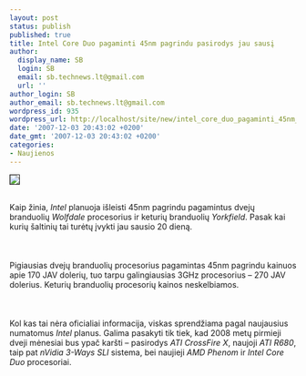 ```yaml
---
layout: post
status: publish
published: true
title: Intel Core Duo pagaminti 45nm pagrindu pasirodys jau sausį
author:
  display_name: SB
  login: SB
  email: sb.technews.lt@gmail.com
  url: ''
author_login: SB
author_email: sb.technews.lt@gmail.com
wordpress_id: 935
wordpress_url: http://localhost/site/new/intel_core_duo_pagaminti_45nm_pagrindu_pasirodys_jau_sausi/
date: '2007-12-03 20:43:02 +0200'
date_gmt: '2007-12-03 20:43:02 +0200'
categories:
- Naujienos
---
```

<div class="imgright"><img src="http://tbn0.google.com/images?q=tbn:lxVk9_XPyTnOFM:http://www.gearlive.com/blogimages/core2duo_logo.jpg" border="1"></div>
<p><br>Kaip žinia, <i>Intel</i> planuoja išleisti 45nm pagrindu pagamintus dvejų branduolių <i>Wolfdale</i> procesorius ir keturių branduolių <i>Yorkfield</i>. Pasak kai kurių šaltinių tai turėtų įvykti jau sausio 20 dieną.<br />
<br><br />
<br>Pigiausias dvejų branduolių procesorius pagamintas 45nm pagrindu kainuos apie 170 JAV dolerių, tuo tarpu galingiausias 3GHz procesorius – 270 JAV dolerius. Keturių branduolių procesorių kainos neskelbiamos.<br />
<br><br />
<br>Kol kas tai nėra oficialiai informacija, viskas sprendžiama pagal naujausius numatomus <i>Intel</i> planus. Galima pasakyti tik tiek, kad 2008 metų pirmieji dveji mėnesiai bus ypač karšti – pasirodys <i>ATI CrossFire X</i>, naujoji <i>ATI R680</i>, taip pat <i>nVidia 3-Ways SLI</i> sistema, bei naujieji <i>AMD Phenom</i> ir <i>Intel Core Duo</i> procesoriai.<br />
<br></p>
